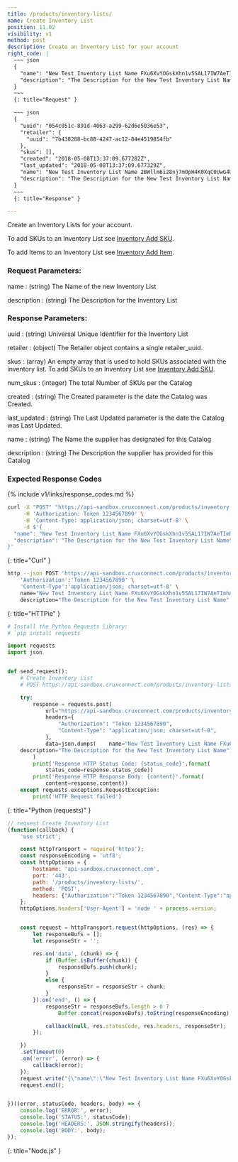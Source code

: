 ```yaml
---
title: /products/inventory-lists/
name: Create Inventory List
position: 11.02
visibility: v1
method: post
description: Create an Inventory List for your account
right_code: |
  ~~~ json
  {
    "name": "New Test Inventory List Name FXu6XvYOGskXhn1v5SAL17IW7AeTImhA",
    "description": "The Description for the New Test Inventory List Name"
  }
  ~~~
  {: title="Request" }

  ~~~ json
  {
    "uuid": "054c051c-891d-4063-a299-62d6e5036e53",
    "retailer": {
      "uuid": "7b438288-bc88-4247-ac12-84e4519854fb"
    },
    "skus": [],
    "created": "2018-05-08T13:37:09.677282Z",
    "last_updated": "2018-05-08T13:37:09.677329Z",
    "name": "New Test Inventory List Name 2BWllm6i28nj7mOpH4K0XqC0UwG4UNRH",
    "description": "The Description for the New Test Inventory List Name"
  }
  ~~~
  {: title="Response" }

---
```

Create an Inventory Lists for your account.

To add SKUs to an Inventory List see [Inventory Add SKU](/#product_retailerinventory_add_sku).

To add Items to an Inventory List see [Inventory Add Item](/#product_retailerinventory_add_item).

### Request Parameters:

name
: (string) The Name of the new Inventory List

description
: (string) The Description for the Inventory List

### Response Parameters:

uuid
: (string) Universal Unique Identifier for the Inventory List

retailer
: (object) The Retailer object contains a single retailer_uuid.

skus
: (array) An empty array that is used to hold SKUs associated with the inventory list. To add SKUs to an Inventory List see [Inventory Add SKU](/#product_retailerinventory_add_sku).

num_skus
: (integer) The total Number of SKUs per the Catalog

created
: (string) The Created parameter is the date the Catalog was Created.

last_updated
: (string) The Last Updated parameter is the date the Catalog was Last Updated.

name
: (string) The Name the supplier has designated for this Catalog

description
: (string) The Description the supplier has provided for this Catalog

### Expected Response Codes

{% include v1/links/response_codes.md %}


~~~ bash
curl -X "POST" "https://api-sandbox.cruxconnect.com/products/inventory-lists/" \
     -H 'Authorization: Token 1234567890' \
     -H 'Content-Type: application/json; charset=utf-8' \
     -d $'{
  "name": "New Test Inventory List Name FXu6XvYOGskXhn1v5SAL17IW7AeTImhA",
  "description": "The Description for the New Test Inventory List Name"
}'

~~~
{: title="Curl" }

~~~ bash
http --json POST 'https://api-sandbox.cruxconnect.com/products/inventory-lists/' \
    'Authorization':'Token 1234567890' \
    'Content-Type':'application/json; charset=utf-8' \
    name="New Test Inventory List Name FXu6XvYOGskXhn1v5SAL17IW7AeTImhA" \
    description="The Description for the New Test Inventory List Name"

~~~
{: title="HTTPie" }

~~~ python
# Install the Python Requests library:
# `pip install requests`

import requests
import json


def send_request():
    # Create Inventory List
    # POST https://api-sandbox.cruxconnect.com/products/inventory-lists/

    try:
        response = requests.post(
            url="https://api-sandbox.cruxconnect.com/products/inventory-lists/",
            headers={
                "Authorization": "Token 1234567890",
                "Content-Type": "application/json; charset=utf-8",
            },
            data=json.dumps(    name="New Test Inventory List Name FXu6XvYOGskXhn1v5SAL17IW7AeTImhA" \
    description="The Description for the New Test Inventory List Name")
        )
        print('Response HTTP Status Code: {status_code}'.format(
            status_code=response.status_code))
        print('Response HTTP Response Body: {content}'.format(
            content=response.content))
    except requests.exceptions.RequestException:
        print('HTTP Request failed')

~~~
{: title="Python (requests)" }

~~~ javascript
// request Create Inventory List
(function(callback) {
    'use strict';

    const httpTransport = require('https');
    const responseEncoding = 'utf8';
    const httpOptions = {
        hostname: 'api-sandbox.cruxconnect.com',
        port: '443',
        path: '/products/inventory-lists/',
        method: 'POST',
        headers: {"Authorization":"Token 1234567890","Content-Type":"application/json; charset=utf-8"}
    };
    httpOptions.headers['User-Agent'] = 'node ' + process.version;


    const request = httpTransport.request(httpOptions, (res) => {
        let responseBufs = [];
        let responseStr = '';

        res.on('data', (chunk) => {
            if (Buffer.isBuffer(chunk)) {
                responseBufs.push(chunk);
            }
            else {
                responseStr = responseStr + chunk;
            }
        }).on('end', () => {
            responseStr = responseBufs.length > 0 ?
                Buffer.concat(responseBufs).toString(responseEncoding) : responseStr;

            callback(null, res.statusCode, res.headers, responseStr);
        });

    })
    .setTimeout(0)
    .on('error', (error) => {
        callback(error);
    });
    request.write("{\"name\":\"New Test Inventory List Name FXu6XvYOGskXhn1v5SAL17IW7AeTImhA\",\"description\":\"The Description for the New Test Inventory List Name\"}")
    request.end();


})((error, statusCode, headers, body) => {
    console.log('ERROR:', error);
    console.log('STATUS:', statusCode);
    console.log('HEADERS:', JSON.stringify(headers));
    console.log('BODY:', body);
});

~~~
{: title="Node.js" }
